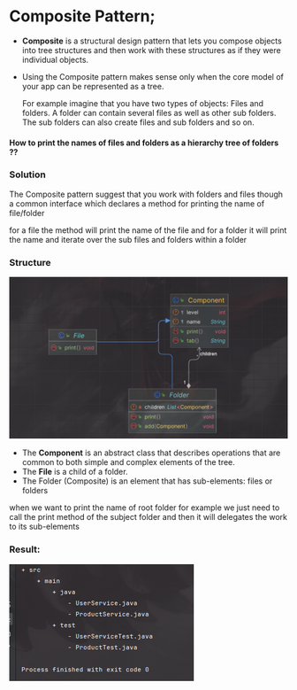
# Composite Pattern;

- **Composite** is a structural design pattern that lets you compose objects into tree structures and then work with these structures as if they were individual objects.
- Using the Composite pattern makes sense only when the core model of your app can be represented as a tree.

    For example imagine  that you have two types of objects: Files and folders.
    A folder can contain several files as well as other sub folders.
    The sub folders can also create files and sub folders and so on.
    
<h4> How to print the names of files and folders as a  hierarchy tree of folders ?? </h4>

<h3> Solution</h3>

The Composite pattern suggest that you work with folders and files though
a common interface which declares a method for printing the name of file/folder

for a file the method will print the name of the file and for a folder it will
print the name and iterate over the sub files and folders within a folder

<h3> Structure</h3>

<img src="../../../../images/composite.png">

- The **Component** is an abstract class that describes operations that are common to both simple and complex elements of the tree.
- The **File** is a child of a folder.
- The Folder (Composite) is an element that has sub-elements: files or folders


when we want to print the name of root folder for example we just need to call the print method of the subject folder and then it will delegates the work to its sub-elements

<h3> Result: </h3>
<img src="../../../../images/composite-result.png">